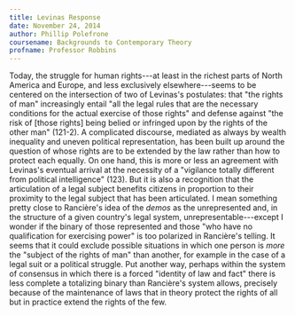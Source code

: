 ```yaml
---
title: Levinas Response
date: November 24, 2014
author: Phillip Polefrone
coursename: Backgrounds to Contemporary Theory
profname: Professor Robbins
---
```


Today, the struggle for human rights---at least in the richest parts of North America and Europe, and less exclusively elsewhere---seems to be centered on the intersection of two of Levinas's postulates: that "the rights of man" increasingly entail "all the legal rules that are the necessary conditions for the actual exercise of those rights" and defense against "the risk of [those rights] being belied or infringed upon by the rights of the other man" (121-2). A complicated discourse, mediated as always by wealth inequality and uneven political representation, has been built up around the question of whose rights are to be extended by the law rather than how to protect each equally. On one hand, this is more or less an agreement with Levinas's eventual arrival at the necessity of a "vigilance totally different from political intelligence" (123). But it is also a recognition that the articulation of a legal subject benefits citizens in proportion to their proximity to the legal subject that has been articulated. I mean something pretty close to Rancière's idea of the *demos* as the unrepresented and, in the structure of a given country's legal system, unrepresentable---except I wonder if the binary of those represented and those "who have no qualification for exercising power" is too polarized in Rancière's telling. It seems that it could exclude possible situations in which one person is *more* the "subject of the rights of man" than another, for example in the case of a legal suit or a political struggle. Put another way, perhaps within the system of consensus in which there is a forced "identity of law and fact" there is less complete a totalizing binary than Rancière's system allows, precisely because of the maintenance of laws that in theory protect the rights of all but in practice extend the rights of the few.
